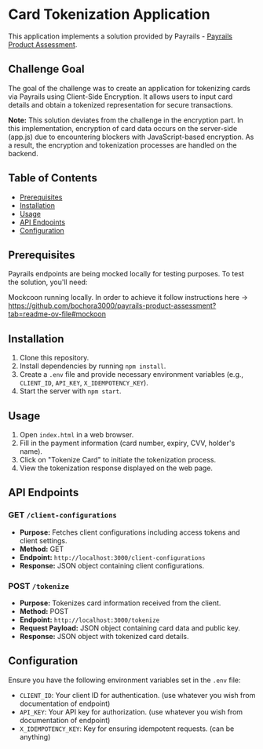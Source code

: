 # Card Tokenization Application

This application implements a solution provided by Payrails - [Payrails Product Assessment](https://github.com/bochora3000/payrails-product-assessment).

## Challenge Goal

The goal of the challenge was to create an application for tokenizing cards via Payrails using Client-Side Encryption. It allows users to input card details and obtain a tokenized representation for secure transactions.

**Note:** This solution deviates from the challenge in the encryption part. In this implementation, encryption of card data occurs on the server-side (app.js) due to encountering blockers with JavaScript-based encryption. As a result, the encryption and tokenization processes are handled on the backend.

## Table of Contents

- [Prerequisites](#prerequisites)
- [Installation](#installation)
- [Usage](#usage)
- [API Endpoints](#api-endpoints)
- [Configuration](#configuration)

## Prerequisites

Payrails endpoints are being mocked locally for testing purposes. To test the solution, you'll need:

Mockcoon running locally. In order to achieve it follow instructions here -> https://github.com/bochora3000/payrails-product-assessment?tab=readme-ov-file#mockoon

## Installation

1. Clone this repository.
2. Install dependencies by running `npm install`.
3. Create a `.env` file and provide necessary environment variables (e.g., `CLIENT_ID`, `API_KEY`, `X_IDEMPOTENCY_KEY`).
4. Start the server with `npm start`.

## Usage

1. Open `index.html` in a web browser.
2. Fill in the payment information (card number, expiry, CVV, holder's name).
3. Click on "Tokenize Card" to initiate the tokenization process.
4. View the tokenization response displayed on the web page.

## API Endpoints

### GET `/client-configurations`

- **Purpose:** Fetches client configurations including access tokens and client settings.
- **Method:** GET
- **Endpoint:** `http://localhost:3000/client-configurations`
- **Response:** JSON object containing client configurations.

### POST `/tokenize`

- **Purpose:** Tokenizes card information received from the client.
- **Method:** POST
- **Endpoint:** `http://localhost:3000/tokenize`
- **Request Payload:** JSON object containing card data and public key.
- **Response:** JSON object with tokenized card details.

## Configuration

Ensure you have the following environment variables set in the `.env` file:

- `CLIENT_ID`: Your client ID for authentication. (use whatever you wish from documentation of endpoint)
- `API_KEY`: Your API key for authorization. (use whatever you wish from documentation of endpoint)
- `X_IDEMPOTENCY_KEY`: Key for ensuring idempotent requests. (can be anything)
